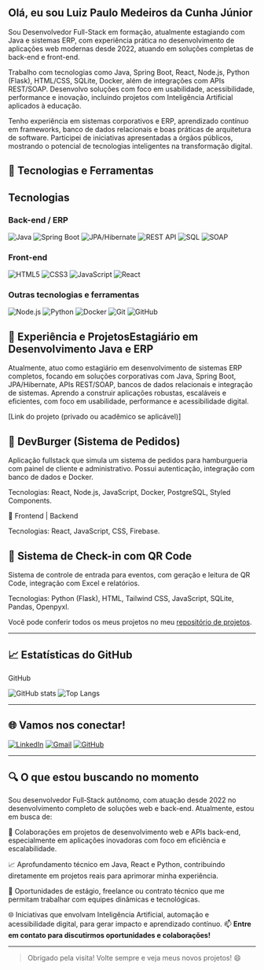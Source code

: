 ## Olá, eu sou Luiz Paulo Medeiros da Cunha Júnior

<!--Uma breve introdução sobre você -->
Sou Desenvolvedor Full-Stack em formação, atualmente estagiando com Java e sistemas ERP, com experiência prática no desenvolvimento de aplicações web modernas desde 2022, atuando em soluções completas de back-end e front-end.

Trabalho com tecnologias como Java, Spring Boot, React, Node.js, Python (Flask), HTML/CSS, SQLite, Docker, além de integrações com APIs REST/SOAP. Desenvolvo soluções com foco em usabilidade, acessibilidade, performance e inovação, incluindo projetos com Inteligência Artificial aplicados à educação.

Tenho experiência em sistemas corporativos e ERP, aprendizado contínuo em frameworks, banco de dados relacionais e boas práticas de arquitetura de software. Participei de iniciativas apresentadas a órgãos públicos, mostrando o potencial de tecnologias inteligentes na transformação digital.
## 🔧 Tecnologias e Ferramentas
## Tecnologias

### Back-end / ERP
![Java](https://img.shields.io/badge/Java-ED8B00?style=for-the-badge&logo=java&logoColor=white)
![Spring Boot](https://img.shields.io/badge/Spring_Boot-6DB33F?style=for-the-badge&logo=spring&logoColor=white)
![JPA/Hibernate](https://img.shields.io/badge/JPA/Hibernate-59666C?style=for-the-badge&logo=hibernate&logoColor=white)
![REST API](https://img.shields.io/badge/REST_API-FF6C37?style=for-the-badge&logo=postman&logoColor=white)
![SQL](https://img.shields.io/badge/SQL-4479A1?style=for-the-badge&logo=postgresql&logoColor=white)
![SOAP](https://img.shields.io/badge/SOAP-0D5C91?style=for-the-badge&logo=webservices&logoColor=white)

### Front-end
![HTML5](https://img.shields.io/badge/HTML5-239120?style=for-the-badge&logo=html5&logoColor=white)
![CSS3](https://img.shields.io/badge/CSS3-239120?style=for-the-badge&logo=css3&logoColor=white)
![JavaScript](https://img.shields.io/badge/JavaScript-323330?style=for-the-badge&logo=javascript&logoColor=F7DF1E)
![React](https://img.shields.io/badge/React-20232A?style=for-the-badge&logo=react&logoColor=61DAFB)

### Outras tecnologias e ferramentas
![Node.js](https://img.shields.io/badge/Node.js-43853D?style=for-the-badge&logo=node.js&logoColor=white)
![Python](https://img.shields.io/badge/Python-3670A0?style=for-the-badge&logo=python&logoColor=ffdd54)
![Docker](https://img.shields.io/badge/Docker-2496ED?style=for-the-badge&logo=docker&logoColor=white)
![Git](https://img.shields.io/badge/Git-F05032?style=for-the-badge&logo=git&logoColor=white)
![GitHub](https://img.shields.io/badge/GitHub-181717?style=for-the-badge&logo=github&logoColor=white)
## 💼 Experiência e ProjetosEstagiário em Desenvolvimento Java e ERP
Atualmente, atuo como estagiário em desenvolvimento de sistemas ERP completos, focando em soluções corporativas com Java, Spring Boot, JPA/Hibernate, APIs REST/SOAP, bancos de dados relacionais e integração de sistemas. Aprendo a construir aplicações robustas, escaláveis e eficientes, com foco em usabilidade, performance e acessibilidade digital.

[Link do projeto (privado ou acadêmico se aplicável)]

## 🍔 DevBurger (Sistema de Pedidos)
Aplicação fullstack que simula um sistema de pedidos para hamburgueria com painel de cliente e administrativo. Possui autenticação, integração com banco de dados e Docker.

Tecnologias: React, Node.js, JavaScript, Docker, PostgreSQL, Styled Components.

🔗 Frontend | Backend

Tecnologias: React, JavaScript, CSS, Firebase.

## 🧾 Sistema de Check-in com QR Code
Sistema de controle de entrada para eventos, com geração e leitura de QR Code, integração com Excel e relatórios.

Tecnologias: Python (Flask), HTML, Tailwind CSS, JavaScript, SQLite, Pandas, Openpyxl.



Você pode conferir todos os meus projetos no meu [repositório de projetos](https://github.com/LuizPauloJRM?tab=repositories).

---

## 📈 Estatísticas do GitHub

GitHub

![GitHub stats](https://github-readme-stats.vercel.app/api?username=LuizPauloJRM&show_icons=true&theme=radical)
![Top Langs](https://github-readme-stats.vercel.app/api/top-langs/?username=LuizPauloJRM&layout=compact&theme=radical)

---

## 🌐 Vamos nos conectar!

[![LinkedIn](https://img.shields.io/badge/LinkedIn-0077B5?style=for-the-badge&logo=linkedin&logoColor=white)](https://www.linkedin.com/in/luiz-paulo-medeiros-devfullstack/)
[![Gmail](https://img.shields.io/badge/Gmail-D14836?style=for-the-badge&logo=gmail&logoColor=white)](mailto:seu-email@gmail.com)
[![GitHub](https://img.shields.io/badge/GitHub-100000?style=for-the-badge&logo=github&logoColor=white)](https://github.com/LuizPauloJRM)

---
## 🔍 O que estou buscando no momento
Sou desenvolvedor Full‑Stack autônomo, com atuação desde 2022 no desenvolvimento completo de soluções web e back-end. Atualmente, estou em busca de:

🚀 Colaborações em projetos de desenvolvimento web e APIs back-end, especialmente em aplicações inovadoras com foco em eficiência e escalabilidade.

📈 Aprofundamento técnico em Java, React e Python, contribuindo diretamente em projetos reais para aprimorar minha experiência.

💼 Oportunidades de estágio, freelance ou contrato técnico que me permitam trabalhar com equipes dinâmicas e tecnológicas.

🌐 Iniciativas que envolvam Inteligência Artificial, automação e acessibilidade digital, para gerar impacto e aprendizado contínuo.
📫 **Entre em contato para discutirmos oportunidades e colaborações!**

---

> Obrigado pela visita! Volte sempre e veja meus novos projetos! 😄
